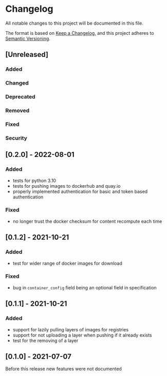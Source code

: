 # Changelog
All notable changes to this project will be documented in this file.

The format is based on [Keep a Changelog](https://keepachangelog.com/en/1.0.0/),
and this project adheres to [Semantic Versioning](https://semver.org/spec/v2.0.0.html).

## [Unreleased]

### Added

### Changed

### Deprecated

### Removed

### Fixed

### Security

## [0.2.0] - 2022-08-01

### Added

 - tests for python 3.10
 - tests for pushing images to dockerhub and quay.io
 - properly implemented authentication for basic and token based authentication

### Fixed

 - no longer trust the docker checksum for content recompute each time

## [0.1.2] - 2021-10-21

### Added

 - test for wider range of docker images for download

### Fixed

 - bug in `container_config` field being an optional field in specification

## [0.1.1] - 2021-10-21

### Added

 - support for lazily pulling layers of images for registries
 - support for not uploading a layer when pushing if it already exists 
 - test for the removing of a layer

## [0.1.0] - 2021-07-07

Before this release new features were not documented
